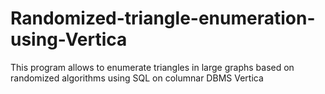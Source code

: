 # Randomized-triangle-enumeration-using-Vertica

This program allows to enumerate triangles in large graphs based on randomized algorithms using SQL on columnar DBMS Vertica
